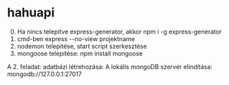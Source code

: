 # hahuapi
0. Ha nincs telepitve express-generator, akkor npm i -g express-generator
1. cmd-ben express --no-view projektname
2. nodemon telepitése, start script szerkesztése
3. mongoose telepítése: npm install mongoose

A 2. feladat: adatbázi létrehozása: A lokális mongoDB szerver elindítása: mongodb://127.0.0.1:27017